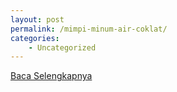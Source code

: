 ```yaml
---
layout: post
permalink: /mimpi-minum-air-coklat/
categories:
    - Uncategorized
---
```


[Baca Selengkapnya](/01)